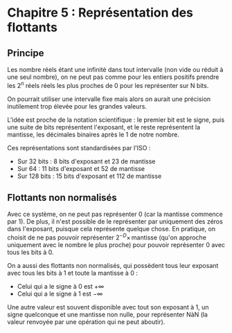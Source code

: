 # Chapitre 5 : Représentation des flottants
## Principe
Les nombre réels étant une infinité dans tout intervalle (non vide ou réduit à
une seul nombre), on ne peut pas comme pour les entiers positifs prendre les
$2^n$ réels réels les plus proches de 0 pour les représenter sur N bits.

On pourrait utiliser une intervalle fixe mais alors on aurait une précision
inutilement trop élevée pour les grandes valeurs.

L'idée est proche de la notation scientifique : le premier bit est le signe,
puis une suite de bits représentent l'exposant, et le reste représentent la
mantisse, les décimales binaires après le 1 de notre nombre.

Ces représentations sont standardisées par l'ISO :
- Sur 32 bits : 8 bits d'exposant et 23 de mantisse
- Sur 64 : 11 bits d'exposant et 52 de mantisse
- Sur 128 bits : 15 bits d'exposant et 112 de mantisse

## Flottants non normalisés 
Avec ce système, on ne peut pas représenter 0 (car
la mantisse commence par 1). De plus, il n'est possible de le représenter par
uniquement des zéros dans l'exposant, puisque cela représente quelque chose. En
pratique, on choisit de ne pas pouvoir représenter $2^{-D} \times \,\text{mantisse}$
(qu'on approche uniquement avec le nombre le plus proche)
pour pouvoir représenter 0 avec tous les bits à 0.

On a aussi des flottants non normalisés, qui possèdent tous leur exposant avec
tous les bits à 1 et toute la mantisse à 0 :
- Celui qui a le signe à 0 est $+ \infty$
- Celui qui a le signe à 1 est $- \infty$

Une autre valeur est souvent disponible avec tout son exposant à 1, un signe
quelconque et une mantisse non nulle, pour représenter NàN (la valeur renvoyée
par une opération qui ne peut aboutir).
